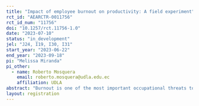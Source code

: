 ```yaml
---
title: "Impact of employee burnout on productivity: A field experiment"
rct_id: "AEARCTR-0011756"
rct_id_num: "11756"
doi: "10.1257/rct.11756-1.0"
date: "2023-07-10"
status: "in_development"
jel: "J24, I19, I30, I31"
start_year: "2023-06-22"
end_year: "2023-09-18"
pi: "Melissa Miranda"
pi_other:
  - name: Roberto Mosquera
    email: roberto.mosquera@udla.edu.ec
    affiliation: UDLA
abstract: "Burnout is one of the most important occupational threats today, especially since the increase in job stressors due to the COVID-19 outbreak. Burnout imposes costs for the individual, firms, and society in terms of productivity losses and well-being. Yet, there is little evidence of its causal effects on productivity measures. We will exploit a natural field experiment in the call center of a debt collection agency in Ecuador. To evaluate the effects of burnout on workers' productivity, we will use an instrumental variables design. We exploit random assignment to nudge participation in a six-week intervention that consists in sharing positive professional experiences while reading their peers´ stories through an online platform as an instrument to explore if reciprocal sharing with co-workers could reduce burnout and the effect of these changes in burnout on workers' productivity. Based on empirical evidence and theory, we expect that decreasing burnout leads to meaningful productivity gains."
layout: registration
---
```


